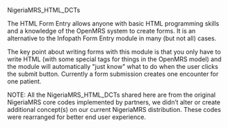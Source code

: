NigeriaMRS_HTML_DCTs

The HTML Form Entry allows anyone with basic HTML programming skills and a knowledge of the OpenMRS system to create forms. It is an alternative to the Infopath Form Entry module in many (but not all) cases.

The key point about writing forms with this module is that you only have to write HTML (with some special tags for things in the OpenMRS model) and the module will automatically "just know" what to do when the user clicks the submit button. Currently a form submission creates one encounter for one patient.

NOTE: All the NigeriaMRS_HTML_DCTs shared here are from the original NigeriaMRS core codes implemented by partners, we didn’t alter or create additional concept(s) on our current NigeriaMRS distribution. These codes were rearranged for better end user experience.
